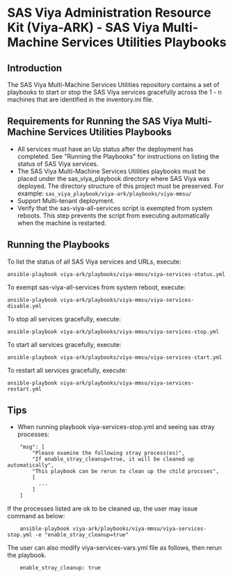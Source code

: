 # SAS Viya Administration Resource Kit (Viya-ARK) - SAS Viya Multi-Machine Services Utilities Playbooks

## Introduction
The SAS Viya Multi-Machine Services Utilities repository contains a set of playbooks to start or stop the SAS Viya services gracefully across the 1 - n machines that are identified in the inventory.ini file.

## Requirements for Running the SAS Viya Multi-Machine Services Utilities Playbooks
* All services must have an Up status after the deployment has completed.
  See "Running the Playbooks" for instructions on listing the status of SAS Viya services.
* The SAS Viya Multi-Machine Services Utilities playbooks must be placed under the sas_viya_playbook directory where SAS Viya was deployed. 
  The directory structure of this project must be preserved. 
  For example: ```sas_viya_playbook/viya-ark/playbooks/viya-mmsu/```
* Support Multi-tenant deployment.
* Verify that the sas-viya-all-services script is exempted from system reboots. This step prevents the script from executing automatically when the machine is restarted.

## Running the Playbooks
To list the status of all SAS Viya services and URLs, execute:
```
ansible-playbook viya-ark/playbooks/viya-mmsu/viya-services-status.yml
```
To exempt sas-viya-all-services from system reboot, execute:
```
ansible-playbook viya-ark/playbooks/viya-mmsu/viya-services-disable.yml
```
To stop all services gracefully, execute:
```
ansible-playbook viya-ark/playbooks/viya-mmsu/viya-services-stop.yml
```
To start all services gracefully, execute:
```
ansible-playbook viya-ark/playbooks/viya-mmsu/viya-services-start.yml
```
To restart all services gracefully, execute:
```
ansible-playbook viya-ark/playbooks/viya-mmsu/viya-services-restart.yml
```

## Tips
* When running playbook viya-services-stop.yml and seeing sas stray processes:
```
    "msg": [
        "Please examine the following stray process(es)",
        "If enable_stray_cleanup=true, it will be cleaned up automatically",
        "This playbook can be rerun to clean up the child procsses",
        [
          ...
        ]
    ]
```
  If the processes listed are ok to be cleaned up, the user may issue command as below:
```
    ansible-playbook viya-ark/playbooks/viya-mmsu/viya-services-stop.yml -e "enable_stray_cleanup=true"
```
  The user can also modify viya-services-vars.yml file as follows, then rerun the playbook.
```
    enable_stray_cleanup: true 
```

